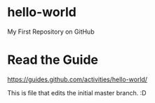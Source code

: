 # hello-world
My First Repository on GitHub

# Read the Guide
https://guides.github.com/activities/hello-world/

This is  file that edits the initial master branch. :D
